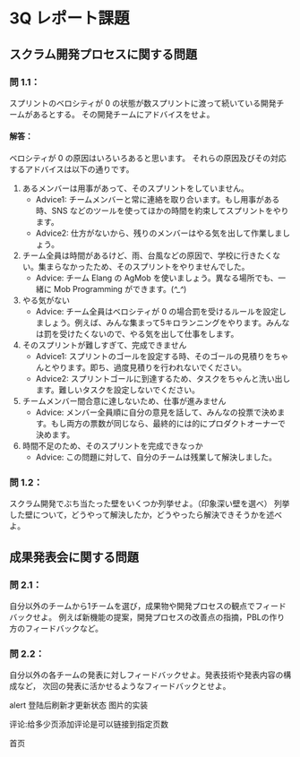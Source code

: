 # 3Q レポート課題

## スクラム開発プロセスに関する問題

### 問 1.1：
スプリントのベロシティが 0 の状態が数スプリントに渡って続いている開発チームがあるとする。
その開発チームにアドバイスをせよ。

#### 解答：
ベロシティが 0 の原因はいろいろあると思います。
それらの原因及びその対応するアドバイスは以下の通りです。
1. あるメンバーは用事があって、そのスプリントをしていません。
    * Advice1: チームメンバーと常に連絡を取り合います。もし用事がある時、SNS などのツールを使ってほかの時間を約束してスプリントをやります。
    * Advice2: 仕方がないから、残りのメンバーはやる気を出して作業しましょう。
2. チーム全員は時間があるけど、雨、台風などの原因で、学校に行きたくない。集まらなかったため、そのスプリントをやりませんでした。
    * Advice: チーム Elang の AgMob を使いましょう。異なる場所でも、一緒に Mob Programming ができます。(*^_^*)
3. やる気がない
    * Advice: チーム全員はベロシティが 0 の場合罰を受けるルールを設定しましょう。例えば、みんな集まって5キロランニングをやります。みんなは罰を受けたくないので、やる気を出して仕事をします。
4. そのスプリントが難しすぎて、完成できません
    * Advice1: スプリントのゴールを設定する時、そのゴールの見積りをちゃんとやります。即ち、過度見積りを行われないでください。
    * Advice2: スプリントゴールに到達するため、タスクをちゃんと洗い出します。難しいタスクを設定しないでください。
5. チームメンバー間合意に達しないため、仕事が進みません
    * Advice: メンバー全員順に自分の意見を話して、みんなの投票で決めます。もし両方の票数が同じなら、最終的には的にプロダクトオーナーで決めます。
6. 時間不足のため、そのスプリントを完成できなっか
    * Advice: この問題に対して、自分のチームは残業して解決しました。


### 問 1.2：
スクラム開発でぶち当たった壁をいくつか列挙せよ。（印象深い壁を選べ）
列挙した壁について，どうやって解決したか，どうやったら解決できそうかを述べよ。


## 成果発表会に関する問題

### 問 2.1：
自分以外のチームから1チームを選び，成果物や開発プロセスの観点でフィードバックせよ。
例えば新機能の提案，開発プロセスの改善点の指摘，PBLの作り方のフィードバックなど。

### 問 2.2：
自分以外の各チームの発表に対しフィードバックせよ。発表技術や発表内容の構成など，
次回の発表に活かせるようなフィードバックとせよ。





















alert 登陆后刷新才更新状态
图片的实装

评论:给多少页添加评论是可以链接到指定页数



首页